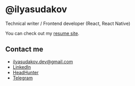 # @ilyasudakov

Technical writer / Frontend developer (React, React Native)

You can check out my [resume site](https://ilyasudakov.vercel.app).

## Contact me

- [ilyasudakov.dev@gmail.com](mailto:ilyasudakov.dev@gmail.com)
- [LinkedIn](https://www.linkedin.com/in/ilyasudakov)
- [HeadHunter](https://spb.hh.ru/resume/340dcd78ff0b369fe40039ed1f534c6a4e756e)
- [Telegram](https://t.me/ilyasudakov)
